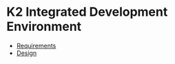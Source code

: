 # K2 Integrated Development Environment

- [Requirements](REQUIREMENTS.md)
- [Design](DESIGN.md)



